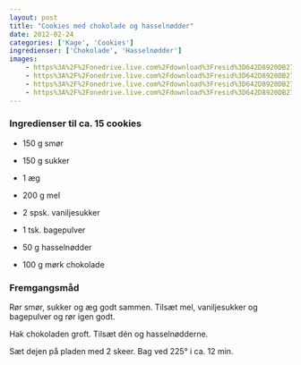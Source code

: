 ```yaml
---
layout: post
title: "Cookies med chokolade og hasselnødder"
date: 2012-02-24
categories: ['Kage', 'Cookies']
ingredienser: ['Chokolade', 'Hasselnødder']
images:
    - https%3A%2F%2Fonedrive.live.com%2Fdownload%3Fresid%3D642D8920DB2784EE!125846
    - https%3A%2F%2Fonedrive.live.com%2Fdownload%3Fresid%3D642D8920DB2784EE!125847
    - https%3A%2F%2Fonedrive.live.com%2Fdownload%3Fresid%3D642D8920DB2784EE!125848
    - https%3A%2F%2Fonedrive.live.com%2Fdownload%3Fresid%3D642D8920DB2784EE!125854
---
```


### Ingredienser til ca. 15 cookies
-  150 g smør
-  150 g sukker
-  1 æg
-  200 g mel
-  2 spsk. vaniljesukker
-  1 tsk. bagepulver

-  50 g hasselnødder
-  100 g mørk chokolade

### Fremgangsmåd
Rør smør, sukker og æg godt sammen. Tilsæt mel, vaniljesukker og bagepulver og rør igen godt.

Hak chokoladen groft. Tilsæt dén og hasselnødderne.

Sæt dejen på pladen med 2 skeer. Bag ved 225&deg; i ca. 12 min.
